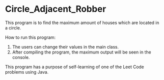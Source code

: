 # Circle_Adjacent_Robber

This program is to find the maximum amount of houses which are located in a circle.

How to run this program:

1) The users can change their values in the main class.
2) After compiling the program, the maximum output will be seen in the console.

This program has a purpose of self-learning of one of the Leet Code problems using Java.
